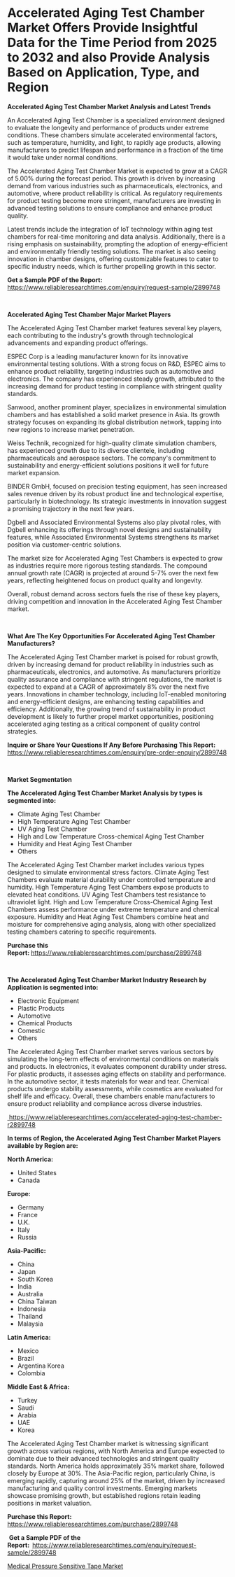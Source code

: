 <p><h1>Accelerated Aging Test Chamber Market Offers Provide Insightful Data for the Time Period from 2025 to 2032 and also Provide Analysis Based on Application, Type, and Region</h1></p><p><strong>Accelerated Aging Test Chamber Market Analysis and Latest Trends</strong></p>
<p><p>An Accelerated Aging Test Chamber is a specialized environment designed to evaluate the longevity and performance of products under extreme conditions. These chambers simulate accelerated environmental factors, such as temperature, humidity, and light, to rapidly age products, allowing manufacturers to predict lifespan and performance in a fraction of the time it would take under normal conditions.</p><p>The Accelerated Aging Test Chamber Market is expected to grow at a CAGR of 5.00% during the forecast period. This growth is driven by increasing demand from various industries such as pharmaceuticals, electronics, and automotive, where product reliability is critical. As regulatory requirements for product testing become more stringent, manufacturers are investing in advanced testing solutions to ensure compliance and enhance product quality.</p><p>Latest trends include the integration of IoT technology within aging test chambers for real-time monitoring and data analysis. Additionally, there is a rising emphasis on sustainability, prompting the adoption of energy-efficient and environmentally friendly testing solutions. The market is also seeing innovation in chamber designs, offering customizable features to cater to specific industry needs, which is further propelling growth in this sector.</p></p>
<p><strong>Get a Sample PDF of the Report:&nbsp;</strong> <a href="https://www.reliableresearchtimes.com/enquiry/request-sample/2899748?utm_campaign=3290&utm_medium=2&utm_source=Github&utm_content=ia&utm_term=16032025&utm_id=accelerated-aging-test-chamber">https://www.reliableresearchtimes.com/enquiry/request-sample/2899748</a></p>
<p>&nbsp;</p>
<p><strong>Accelerated Aging Test Chamber Major Market Players</strong></p>
<p><p>The Accelerated Aging Test Chamber market features several key players, each contributing to the industry's growth through technological advancements and expanding product offerings. </p><p>ESPEC Corp is a leading manufacturer known for its innovative environmental testing solutions. With a strong focus on R&D, ESPEC aims to enhance product reliability, targeting industries such as automotive and electronics. The company has experienced steady growth, attributed to the increasing demand for product testing in compliance with stringent quality standards.</p><p>Sanwood, another prominent player, specializes in environmental simulation chambers and has established a solid market presence in Asia. Its growth strategy focuses on expanding its global distribution network, tapping into new regions to increase market penetration.</p><p>Weiss Technik, recognized for high-quality climate simulation chambers, has experienced growth due to its diverse clientele, including pharmaceuticals and aerospace sectors. The company's commitment to sustainability and energy-efficient solutions positions it well for future market expansion.</p><p>BINDER GmbH, focused on precision testing equipment, has seen increased sales revenue driven by its robust product line and technological expertise, particularly in biotechnology. Its strategic investments in innovation suggest a promising trajectory in the next few years.</p><p>Dgbell and Associated Environmental Systems also play pivotal roles, with Dgbell enhancing its offerings through novel designs and sustainability features, while Associated Environmental Systems strengthens its market position via customer-centric solutions.</p><p>The market size for Accelerated Aging Test Chambers is expected to grow as industries require more rigorous testing standards. The compound annual growth rate (CAGR) is projected at around 5-7% over the next few years, reflecting heightened focus on product quality and longevity.</p><p>Overall, robust demand across sectors fuels the rise of these key players, driving competition and innovation in the Accelerated Aging Test Chamber market.</p></p>
<p>&nbsp;</p>
<p><strong>What Are The Key Opportunities For Accelerated Aging Test Chamber Manufacturers?</strong></p>
<p><p>The Accelerated Aging Test Chamber market is poised for robust growth, driven by increasing demand for product reliability in industries such as pharmaceuticals, electronics, and automotive. As manufacturers prioritize quality assurance and compliance with stringent regulations, the market is expected to expand at a CAGR of approximately 8% over the next five years. Innovations in chamber technology, including IoT-enabled monitoring and energy-efficient designs, are enhancing testing capabilities and efficiency. Additionally, the growing trend of sustainability in product development is likely to further propel market opportunities, positioning accelerated aging testing as a critical component of quality control strategies.</p></p>
<p><strong>Inquire or Share Your Questions If Any Before Purchasing This Report:</strong> <a href="https://www.reliableresearchtimes.com/enquiry/pre-order-enquiry/2899748?utm_campaign=3290&utm_medium=2&utm_source=Github&utm_content=ia&utm_term=16032025&utm_id=accelerated-aging-test-chamber">https://www.reliableresearchtimes.com/enquiry/pre-order-enquiry/2899748</a></p>
<p>&nbsp;</p>
<p><strong>Market Segmentation</strong></p>
<p><strong>The Accelerated Aging Test Chamber Market Analysis by types is segmented into:</strong></p>
<p><ul><li>Climate Aging Test Chamber</li><li>High Temperature Aging Test Chamber</li><li>UV Aging Test Chamber</li><li>High and Low Temperature Cross-chemical Aging Test Chamber</li><li>Humidity and Heat Aging Test Chamber</li><li>Others</li></ul></p>
<p><p>The Accelerated Aging Test Chamber market includes various types designed to simulate environmental stress factors. Climate Aging Test Chambers evaluate material durability under controlled temperature and humidity. High Temperature Aging Test Chambers expose products to elevated heat conditions. UV Aging Test Chambers test resistance to ultraviolet light. High and Low Temperature Cross-Chemical Aging Test Chambers assess performance under extreme temperature and chemical exposure. Humidity and Heat Aging Test Chambers combine heat and moisture for comprehensive aging analysis, along with other specialized testing chambers catering to specific requirements.</p></p>
<p><strong>Purchase this Report:&nbsp;</strong><a href="https://www.reliableresearchtimes.com/purchase/2899748?utm_campaign=3290&utm_medium=2&utm_source=Github&utm_content=ia&utm_term=16032025&utm_id=accelerated-aging-test-chamber">https://www.reliableresearchtimes.com/purchase/2899748</a></p>
<p>&nbsp;</p>
<p><strong>The Accelerated Aging Test Chamber Market Industry Research by Application is segmented into:</strong></p>
<p><ul><li>Electronic Equipment</li><li>Plastic Products</li><li>Automotive</li><li>Chemical Products</li><li>Comestic</li><li>Others</li></ul></p>
<p><p>The Accelerated Aging Test Chamber market serves various sectors by simulating the long-term effects of environmental conditions on materials and products. In electronics, it evaluates component durability under stress. For plastic products, it assesses aging effects on stability and performance. In the automotive sector, it tests materials for wear and tear. Chemical products undergo stability assessments, while cosmetics are evaluated for shelf life and efficacy. Overall, these chambers enable manufacturers to ensure product reliability and compliance across diverse industries.</p></p>
<p><a href="https://www.reliableresearchtimes.com/accelerated-aging-test-chamber-r2899748?utm_campaign=3290&utm_medium=2&utm_source=Github&utm_content=ia&utm_term=16032025&utm_id=accelerated-aging-test-chamber">&nbsp;https://www.reliableresearchtimes.com/accelerated-aging-test-chamber-r2899748</a></p>
<p><strong>In terms of Region, the Accelerated Aging Test Chamber Market Players available by Region are:</strong></p>
<p>
    <p> <strong> North America: </strong>
        <ul>
            <li>United States</li>
            <li>Canada</li>
        </ul>
        </p> 
    <p> <strong> Europe: </strong>
        <ul>
            <li>Germany</li>
            <li>France</li>
            <li>U.K.</li>
            <li>Italy</li>
            <li>Russia</li>
        </ul>
        </p> 
    <p> <strong> Asia-Pacific: </strong>
        <ul>
            <li>China</li>
            <li>Japan</li>
            <li>South Korea</li>
            <li>India</li>
            <li>Australia</li>
            <li>China Taiwan</li>
            <li>Indonesia</li>
            <li>Thailand</li>
            <li>Malaysia</li>
        </ul>
        </p> 
    <p> <strong> Latin America: </strong>
        <ul>
            <li>Mexico</li>
            <li>Brazil</li>
            <li>Argentina Korea</li>
            <li>Colombia</li>
        </ul>
        </p> 
    <p> <strong> Middle East & Africa: </strong>
        <ul>
            <li>Turkey</li>
            <li>Saudi</li>
            <li>Arabia</li>
            <li>UAE</li>
            <li>Korea</li>
        </ul>
    </p>
    </p>
<p><p>The Accelerated Aging Test Chamber market is witnessing significant growth across various regions, with North America and Europe expected to dominate due to their advanced technologies and stringent quality standards. North America holds approximately 35% market share, followed closely by Europe at 30%. The Asia-Pacific region, particularly China, is emerging rapidly, capturing around 25% of the market, driven by increased manufacturing and quality control investments. Emerging markets showcase promising growth, but established regions retain leading positions in market valuation.</p></p>
<p><strong>Purchase this Report: </strong><a href="https://www.reliableresearchtimes.com/purchase/2899748?utm_campaign=3290&utm_medium=2&utm_source=Github&utm_content=ia&utm_term=16032025&utm_id=accelerated-aging-test-chamber">https://www.reliableresearchtimes.com/purchase/2899748</a></p>
<p>&nbsp;<strong>Get a Sample PDF of the Report:&nbsp;&nbsp;</strong><a href="https://www.reliableresearchtimes.com/enquiry/request-sample/2899748?utm_campaign=3290&utm_medium=2&utm_source=Github&utm_content=ia&utm_term=16032025&utm_id=accelerated-aging-test-chamber">https://www.reliableresearchtimes.com/enquiry/request-sample/2899748</a></p>
<p><strong></strong></p>
<p><p><a href="https://github.com/duscarajlha/Market-Research-Report-List-1/blob/main/medical-pressure-sensitive-tape-market.md?utm_campaign=3290&utm_medium=2&utm_source=Github&utm_content=ia&utm_term=16032025&utm_id=accelerated-aging-test-chamber">Medical Pressure Sensitive Tape Market</a></p></p>